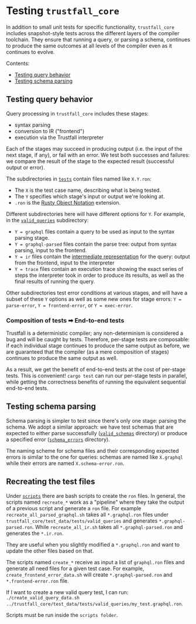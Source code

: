 # Testing `trustfall_core`

In addition to small unit tests for specific functionality, `trustfall_core`
includes snapshot-style tests across the different layers of the compiler
toolchain. They ensure that running a query, or parsing a schema, continues to
produce the same outcomes at all levels of the compiler even as it continues to
evolve.

Contents:
- [Testing query behavior](#testing-query-behavior)
- [Testing schema parsing](#testing-schema-parsing)

## Testing query behavior

Query processing in `trustfall_core` includes these stages:
- syntax parsing
- conversion to IR ("frontend")
- execution via the Trustfall interpreter

Each of the stages may succeed in producing output (i.e. the input of the next
stage, if any), or fail with an error. We test both successes and failures: we
compare the result of the stage to the expected result (successful output or
error).

The subdirectories in [`tests`](./tests/) contain files named like `X.Y.ron`:
- The `X` is the test case name, describing what is being tested.
- The `Y` specifies which stage's input or output we're looking at.
- `.ron` is the [Rusty Object Notation](https://github.com/ron-rs/ron) extension.

Different subdirectories here will have different options for `Y`. For example,
in the [`valid_queries`](./tests/valid_queries/) subdirectory:
- `Y = graphql` files contain a query to be used as input to the syntax parsing
  stage.
- `Y = graphql-parsed` files contain the parse tree: output from syntax parsing,
  input to the frontend.
- `Y = ir` files contain the [intermediate
  representation](https://en.wikipedia.org/wiki/Intermediate_representation) for
  the query: output from the frontend, input to the interpreter
- `Y = trace` files contain an execution trace showing the exact series of steps
  the interpreter took in order to produce its results, as well as the final
  results of running the query.

Other subdirectories test error conditions at various stages, and will have a
subset of these `Y` options as well as some new ones for stage errors: `Y =
parse-error`, `Y = frontend-error`, or `Y = exec-error`.

### Composition of tests ➡ End-to-end tests

Trustfall is a deterministic compiler; any non-determinism is considered a bug
and will be caught by tests. Therefore, per-stage tests are composable: if each
individual stage continues to produce the same output as before, we are
guaranteed that the compiler (as a mere composition of stages) continues to
produce the same output as well.

As a result, we get the benefit of end-to-end tests at the cost of per-stage
tests. This is convenient! `cargo test` can run our per-stage tests in parallel,
while getting the correctness benefits of running the equivalent sequential
end-to-end tests.

## Testing schema parsing

Schema parsing is simpler to test since there's only one stage: parsing the
schema. We adopt a similar approach: we have test schemas that are expected to
either parse successfully ([`valid_schemas`](./tests/valid_schemas/) directory)
or produce a specified error ([`schema_errors`](./tests/schema_errors/) directory).

The naming scheme for schema files and their corresponding expected errors is
similar to the one for queries: schemas are named like `X.graphql` while their
errors are named `X.schema-error.ron`.

## Recreating the test files

Under [`scripts`](../../scripts) there are bash scripts to create the  `ron` files.
In general, the scripts named `recreate_*` work as a "pipeline" where they take the 
output of a previous script and generate a `ron` file. For example
`recreate_all_parsed_graphql.sh` takes all `*.graphql.ron` files under 
`trustfall_core/test_data/tests/valid_queries` and generates `*.graphql-parsed.ron`.
While `recreate_all_ir.sh` takes all `*.graphql-parsed.ron` and generates the `*.ir.ron`.

They are useful when you slightly modified a `*.graphql.ron` and want to update the other
files based on that.

The scripts named `create_*` receive as input a list of `graphql.ron` files and generate 
all need files for a given test case. For example, `create_frontend_error_data.sh` will
create `*.graphql-parsed.ron` and `*.frontend-error.ron` file.

If I want to create a new valid query test, I can run:
`./create_valid_query_data.sh ../trustfall_core/test_data/tests/valid_queries/my_test.graphql.ron`.

Scripts must be run inside the `scripts folder`.

